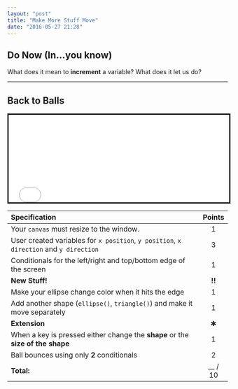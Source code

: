 ```yaml
---
layout: "post"
title: "Make More Stuff Move"
date: "2016-05-27 21:28"
---
```


## Do Now (In...you know)
What does it mean to **increment** a variable? What does it let us do?

---

## Back to Balls

<iframe src="{{ site.baseurl }}/Code_Examples/ChangeColorBounce" width="100%" height="200px" style="border:solid"></iframe>

| Specification                                                                          | Points  |
|:---------------------------------------------------------------------------------------|:-------:|
| Your `canvas` must resize to the window.                                               |    1    |
| User created variables for `x position`, `y position`, `x direction` and `y direction` |    3    |
| Conditionals for the left/right and top/bottom edge of the screen                      |    1    |
| **New Stuff!**                                                                         | **!!**  |
| Make your ellipse change color when it hits the edge                                   |    1    |
| Add another shape (`ellipse()`, `triangle()`) and make it move separately              |    1    |
| **Extension**                                                                          |    ✱    |
| When a key is pressed either change the **shape** or the **size of the shape**         |    1    |
| Ball bounces using only **2** conditionals                                             |    2    |
| **Total:**                                                                             | __ / 10 |

